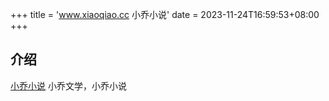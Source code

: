 +++
title = 'www.xiaoqiao.cc 小乔小说'
date = 2023-11-24T16:59:53+08:00
+++

## 介绍
[小乔小说](https://www.xiaoqiao.cc)
小乔文学，小乔小说